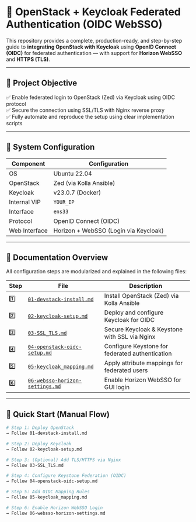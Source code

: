 # 🔐 OpenStack + Keycloak Federated Authentication (OIDC WebSSO)

This repository provides a complete, production-ready, and step-by-step guide to **integrating OpenStack with Keycloak** using **OpenID Connect (OIDC)** for federated authentication — with support for **Horizon WebSSO** and **HTTPS (TLS)**.

---

## 📌 Project Objective

✅ Enable federated login to OpenStack (Zed) via Keycloak using OIDC protocol  
✅ Secure the connection using SSL/TLS with Nginx reverse proxy  
✅ Fully automate and reproduce the setup using clear implementation scripts  

---

## 🧱 System Configuration

| Component       | Configuration                   |
|----------------|----------------------------------|
| OS             | Ubuntu 22.04                     |
| OpenStack      | Zed (via Kolla Ansible)          |
| Keycloak       | v23.0.7 (Docker)                 |
| Internal VIP   | `YOUR_IP`                 |
| Interface      | `ens33`                          |
| Protocol       | OpenID Connect (OIDC)            |
| Web Interface  | Horizon + WebSSO (Login via Keycloak) |

---

## 📂 Documentation Overview

All configuration steps are modularized and explained in the following files:

| Step | File | Description |
|------|------|-------------|
| 1️⃣ | [`01-devstack-install.md`](./docs/01-devstack-install.md) | Install OpenStack (Zed) via Kolla Ansible |
| 2️⃣ | [`02-keycloak-setup.md`](./docs/02-keycloak-setup.md) | Deploy and configure Keycloak for OIDC |
| 3️⃣ | [`03-SSL_TLS.md`](./docs/03-SSL_TLS.md) | Secure Keycloak & Keystone with SSL via Nginx |
| 4️⃣ | [`04-openstack-oidc-setup.md`](./docs/04-openstack-oidc-setup.md) | Configure Keystone for federated authentication |
| 5️⃣ | [`05-keycloak_mapping.md`](./docs/05-keycloak_mapping.md) | Apply attribute mappings for federated users |
| 6️⃣ | [`06-websso-horizon-settings.md`](./docs/06-websso-horizon-settings.md) | Enable Horizon WebSSO for GUI login |

---

## 🚀 Quick Start (Manual Flow)

```bash
# Step 1: Deploy OpenStack
→ Follow 01-devstack-install.md

# Step 2: Deploy Keycloak
→ Follow 02-keycloak-setup.md

# Step 3: (Optional) Add TLS/HTTPS via Nginx
→ Follow 03-SSL_TLS.md

# Step 4: Configure Keystone Federation (OIDC)
→ Follow 04-openstack-oidc-setup.md

# Step 5: Add OIDC Mapping Rules
→ Follow 05-keycloak_mapping.md

# Step 6: Enable Horizon WebSSO Login
→ Follow 06-websso-horizon-settings.md
